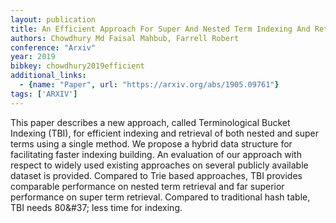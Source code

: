 ```yaml
---
layout: publication
title: An Efficient Approach For Super And Nested Term Indexing And Retrieval
authors: Chowdhury Md Faisal Mahbub, Farrell Robert
conference: "Arxiv"
year: 2019
bibkey: chowdhury2019efficient
additional_links:
  - {name: "Paper", url: "https://arxiv.org/abs/1905.09761"}
tags: ['ARXIV']
---
```

This paper describes a new approach, called Terminological Bucket Indexing (TBI), for efficient indexing and retrieval of both nested and super terms using a single method. We propose a hybrid data structure for facilitating faster indexing building. An evaluation of our approach with respect to widely used existing approaches on several publicly available dataset is provided. Compared to Trie based approaches, TBI provides comparable performance on nested term retrieval and far superior performance on super term retrieval. Compared to traditional hash table, TBI needs 80\&#37; less time for indexing.
